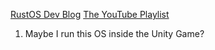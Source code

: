 [RustOS Dev Blog](https://os.phil-opp.com/)
[The YouTube Playlist](https://www.youtube.com/watch?v=rH5jnbJ3tL4&list=PLib6-zlkjfXkdCjQgrZhmfJOWBk_C2FTY)

1. Maybe I run this OS inside the Unity Game?